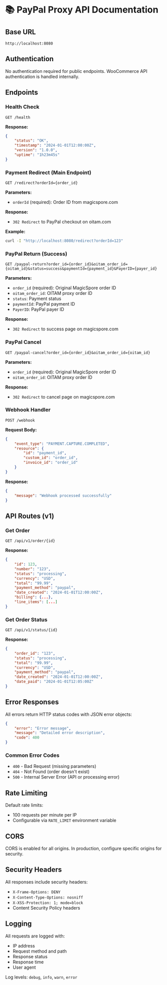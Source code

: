 # 📚 PayPal Proxy API Documentation

## Base URL
```
http://localhost:8080
```

## Authentication
No authentication required for public endpoints. WooCommerce API authentication is handled internally.

## Endpoints

### Health Check
```http
GET /health
```

**Response:**
```json
{
    "status": "OK",
    "timestamp": "2024-01-01T12:00:00Z",
    "version": "1.0.0",
    "uptime": "1h23m45s"
}
```

### Payment Redirect (Main Endpoint)
```http
GET /redirect?orderId={order_id}
```

**Parameters:**
- `orderId` (required): Order ID from magicspore.com

**Response:**
- `302 Redirect` to PayPal checkout on oitam.com

**Example:**
```bash
curl -I "http://localhost:8080/redirect?orderId=123"
```

### PayPal Return (Success)
```http
GET /paypal-return?order_id={order_id}&oitam_order_id={oitam_id}&status=success&paymentId={payment_id}&PayerID={payer_id}
```

**Parameters:**
- `order_id` (required): Original MagicSpore order ID
- `oitam_order_id`: OITAM proxy order ID
- `status`: Payment status
- `paymentId`: PayPal payment ID
- `PayerID`: PayPal payer ID

**Response:**
- `302 Redirect` to success page on magicspore.com

### PayPal Cancel
```http
GET /paypal-cancel?order_id={order_id}&oitam_order_id={oitam_id}
```

**Parameters:**
- `order_id` (required): Original MagicSpore order ID
- `oitam_order_id`: OITAM proxy order ID

**Response:**
- `302 Redirect` to cancel page on magicspore.com

### Webhook Handler
```http
POST /webhook
```

**Request Body:**
```json
{
    "event_type": "PAYMENT.CAPTURE.COMPLETED",
    "resource": {
        "id": "payment_id",
        "custom_id": "order_id",
        "invoice_id": "order_id"
    }
}
```

**Response:**
```json
{
    "message": "Webhook processed successfully"
}
```

## API Routes (v1)

### Get Order
```http
GET /api/v1/order/{id}
```

**Response:**
```json
{
    "id": 123,
    "number": "123",
    "status": "processing",
    "currency": "USD",
    "total": "99.99",
    "payment_method": "paypal",
    "date_created": "2024-01-01T12:00:00Z",
    "billing": {...},
    "line_items": [...]
}
```

### Get Order Status
```http
GET /api/v1/status/{id}
```

**Response:**
```json
{
    "order_id": "123",
    "status": "processing",
    "total": "99.99",
    "currency": "USD",
    "payment_method": "paypal",
    "date_created": "2024-01-01T12:00:00Z",
    "date_paid": "2024-01-01T12:05:00Z"
}
```

## Error Responses

All errors return HTTP status codes with JSON error objects:

```json
{
    "error": "Error message",
    "message": "Detailed error description",
    "code": 400
}
```

### Common Error Codes
- `400` - Bad Request (missing parameters)
- `404` - Not Found (order doesn't exist)
- `500` - Internal Server Error (API or processing error)

## Rate Limiting

Default rate limits:
- 100 requests per minute per IP
- Configurable via `RATE_LIMIT` environment variable

## CORS

CORS is enabled for all origins. In production, configure specific origins for security.

## Security Headers

All responses include security headers:
- `X-Frame-Options: DENY`
- `X-Content-Type-Options: nosniff`
- `X-XSS-Protection: 1; mode=block`
- Content Security Policy headers

## Logging

All requests are logged with:
- IP address
- Request method and path
- Response status
- Response time
- User agent

Log levels: `debug`, `info`, `warn`, `error`